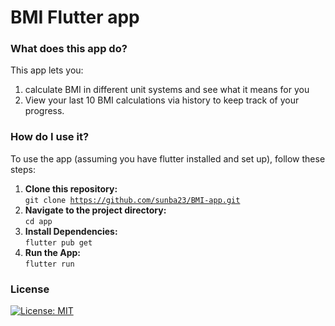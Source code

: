 # BMI Flutter app

### What does this app do?
This app lets you:
1. calculate BMI in different unit systems and see what it means for you
2. View your last 10 BMI calculations via history to keep track of your progress.

### How do I use it?
To use the app (assuming you have flutter installed and set up), follow these steps:

1. **Clone this repository:**\
   <code>git clone https://github.com/sunba23/BMI-app.git </code>
2. **Navigate to the project directory:**\
   <code>cd app</code>
3. **Install Dependencies:**\
   <code>flutter pub get</code>
4. **Run the App:**\
   <code>flutter run</code>

### License
[![License: MIT](https://img.shields.io/badge/License-MIT-yellow.svg)](https://opensource.org/licenses/MIT)
